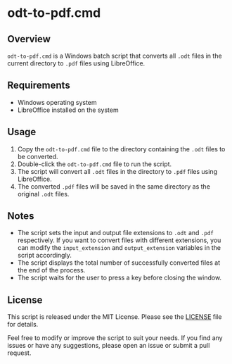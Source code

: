 # odt-to-pdf.cmd

## Overview

`odt-to-pdf.cmd` is a Windows batch script that converts all `.odt` files in the current directory to `.pdf` files using LibreOffice.

## Requirements

- Windows operating system
- LibreOffice installed on the system

## Usage

1. Copy the `odt-to-pdf.cmd` file to the directory containing the `.odt` files to be converted.
2. Double-click the `odt-to-pdf.cmd` file to run the script.
3. The script will convert all `.odt` files in the directory to `.pdf` files using LibreOffice.
4. The converted `.pdf` files will be saved in the same directory as the original `.odt` files.

## Notes

- The script sets the input and output file extensions to `.odt` and `.pdf` respectively. If you want to convert files with different extensions, you can modify the `input_extension` and `output_extension` variables in the script accordingly.
- The script displays the total number of successfully converted files at the end of the process.
- The script waits for the user to press a key before closing the window.

## License

This script is released under the MIT License. Please see the [LICENSE](LICENSE) file for details.

Feel free to modify or improve the script to suit your needs. If you find any issues or have any suggestions, please open an issue or submit a pull request.